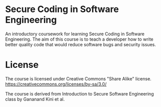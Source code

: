 # Secure Coding in Software Engineering

An introductory coursework for learning Secure Coding in Software Engineering. The aim of this course is to teach
a developer how to write better quality code that would reduce software bugs and security issues.

# License

The course is licensed under Creative Commons "Share Alike" license.
https://creativecommons.org/licenses/by-sa/3.0/

The course is derived from Introduction to Secure Software Engineering class by Gananand Kini et al.

